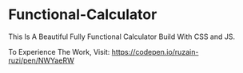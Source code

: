 # Functional-Calculator
This Is A Beautiful Fully Functional Calculator Build With CSS and JS.


To Experience The Work,
    Visit: https://codepen.io/ruzain-ruzi/pen/NWYaeRW
